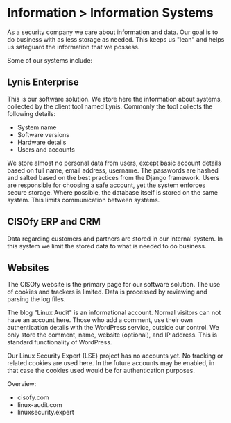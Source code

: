 # Information > Information Systems

As a security company we care about information and data. Our goal is to do
business with as less storage as needed. This keeps us "lean" and helps us
safeguard the information that we possess.

Some of our systems include:

## Lynis Enterprise
This is our software solution. We store here the information about systems,
collected by the client tool named Lynis. Commonly the tool collects the
following details:

* System name
* Software versions
* Hardware details
* Users and accounts

We store almost no personal data from users, except basic account details based
on full name, email address, username. The passwords are hashed and salted based
on the best practices from the Django framework. Users are responsible for
choosing a safe account, yet the system enforces secure storage. Where possible,
the database itself is stored on the same system. This limits communication
between systems.

## CISOfy ERP and CRM
Data regarding customers and partners are stored in our internal system. In this
system we limit the stored data to what is needed to do business.

## Websites
The CISOfy website is the primary page for our software solution. The use of
cookies and trackers is limited. Data is processed by reviewing and parsing the
log files.

The blog "Linux Audit" is an informational account. Normal visitors can not have
an account here. Those who add a comment, use their own authentication details
with the WordPress service, outside our control. We only store the comment,
name, website (optional), and IP address. This is standard functionality of
WordPress.

Our Linux Security Expert (LSE) project has no accounts yet. No tracking or
related cookies are used here. In the future accounts may be enabled, in that
case the cookies used would be for authentication purposes.

Overview:
* cisofy.com
* linux-audit.com
* linuxsecurity.expert

